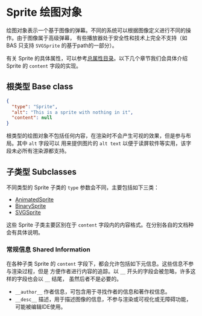 # Sprite 绘图对象
绘图对象表示一个基于图像的弹幕。不同的系统可以根据图像定义进行不同的操作。由于图像属于高级弹幕，
有些播放器处于安全性和技术上完全不支持（如 BAS 只支持 `SVGSprite` 的基于path的一部分）。

有关 Sprite 的具体属性，可以参考[总属性目录](Properties.md)。以下几个章节我们会具体介绍
Sprite 的 `content` 字段的实现。

## 根类型 Base class
````JSON
{
  "type": "Sprite",
  "alt": "This is a sprite with nothing in it",
  "content": null
}
````

根类型的绘图对象不包括任何内容，在渲染时不会产生可视的效果，但是参与布局。其中 `alt` 字段可以
用来提供图片的 `alt text` 以便于读屏软件等实用，该字段未必所有渲染源都支持。

## 子类型 Subclasses
不同类型的 Sprite 子类的 `type` 参数会不同，主要包括如下三类：

- [AnimatedSprite](Sprites/AnimatedSprite.md)
- [BinarySprite](Sprites/BinarySprite.md)
- [SVGSprite](Sprites/SVGSprite.md)

这些 Sprite 子类主要区别在于 `content` 字段内的内容格式。在分别各自的文档种会有具体说明。

### 常规信息 Shared Information
在各种子类 Sprite 的 `content` 字段下，都会允许包括如下元信息。这些信息不参与渲染过程，但是
方便作者进行内容的追踪。以 `__` 开头的字段会被忽略，许多这样的字段也会以 `__` 结尾，
虽然后者不是必要的。

- `__author__` 作者信息，可包含用于寻找作者的信息和著作权信息。
- `__desc__` 描述，用于描述图像的信息，不参与渲染或可视化或无障碍功能，可能被编辑IDE使用。
